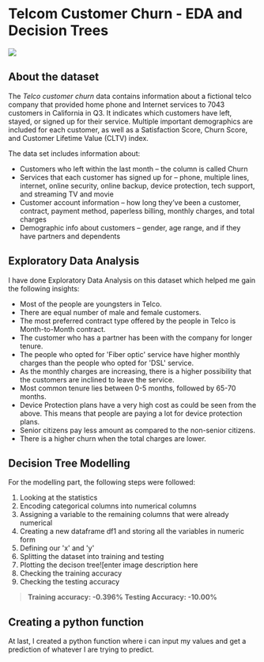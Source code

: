 ﻿# Telcom Customer Churn - EDA and Decision Trees
![](https://www.pwc.com/gx/en/tmt/5g/5G-hero-telco-page.gif)
## About the dataset

The _Telco customer churn_ data contains information about a fictional telco company that provided home phone and Internet services to 7043 customers in California in Q3. It indicates which customers have left, stayed, or signed up for their service. Multiple important demographics are included for each customer, as well as a Satisfaction Score, Churn Score, and Customer Lifetime Value (CLTV) index.

The data set includes information about:
- Customers who left within the last month – the column is called Churn
- Services that each customer has signed up for – phone, multiple lines, internet, online security, online backup, device protection, tech support, and streaming TV and movie
- Customer account information – how long they’ve been a customer, contract, payment method, paperless billing, monthly charges, and total charges
- Demographic info about customers – gender, age range, and if they have partners and dependents


## Exploratory Data Analysis

I have done Exploratory Data Analysis on this dataset which helped me gain the following insights:
- Most of the people are youngsters in Telco.
- There are equal number of male and female customers.
- The most preferred contract type offered by the people in Telco is Month-to-Month contract.
- The customer who has a partner has been with the company for longer tenure.
- The people who opted for 'Fiber optic' service have higher monthly charges than the people who opted for 'DSL' service.
- As the monthly charges are increasing, there is a higher possibility that the customers are inclined to leave the service.
- Most common tenure lies between 0-5 months, followed by 65-70 months.
- Device Protection plans have a very high cost as could be seen from the above. This means that people are paying a lot for device protection plans.
- Senior citizens pay less amount as compared to the non-senior citizens.
- There is a higher churn when the total charges are lower.

## Decision Tree Modelling

For the modelling part, the following steps were followed:

1. Looking at the statistics
2. Encoding categorical columns into numerical columns
3. Assigning a variable to the remaining columns that were already numerical
4. Creating a new dataframe df1 and storing all the variables in numeric form
5. Defining our 'x' and 'y'
6. Splitting the dataset into training and testing
7. Plotting the decison tree![enter image description here
8. Checking the training accuracy 
9. Checking the testing accuracy
  > **Training accuracy:  -0.396%**
  > **Testing Accuracy:  -10.00%**

## Creating a python function

At last, I created a python function where i can input my values and get a prediction of whatever I are trying to predict.


